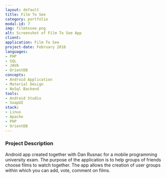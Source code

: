 ```yaml
---
layout: default
title: Film To See
category: portfolio
modal-id: 7
img: filmtosee.png
alt: Screenshot of Film To See App
client: 
application: Film To See
project-date: February 2016
languages:
- PHP
- SQL
- JAVA
- OrientDB
concepts:
- Android Application
- Material Design
- NoSql Backend
tools:
- Android Studio
- SoapUI
stack:
- Linux
- Apache
- PHP
- OrientDB
---
```


### Project Description

Android app created together with Dan Rusnac for a mobile programming university exam.
The purpose of the application is to help groups of friends choose films to watch together.
The app allows the creation of user groups within which you can add, vote, comment on films.
